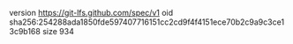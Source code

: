 version https://git-lfs.github.com/spec/v1
oid sha256:254288ada1850fde597407716151cc2cd9f4f4151ece70b2c9a9c3ce13c9b168
size 934
